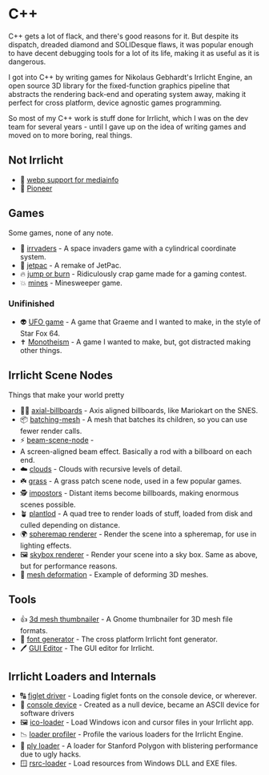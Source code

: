 # C++

C++ gets a lot of flack, and there's good reasons for it. But despite its
dispatch, dreaded diamond and SOLIDesque flaws, it was popular enough to have
decent debugging tools for a lot of its life, making it as useful as it is
dangerous.

I got into C++ by writing games for Nikolaus Gebhardt's Irrlicht Engine, an open
source 3D library for the fixed-function graphics pipeline that abstracts the
rendering back-end and operating system away, making it perfect for cross
platform, device agnostic games programming.

So most of my C++ work is stuff done for Irrlicht, which I was on the dev team
for several years - until I gave up on the idea of writing games and moved on to
more boring, real things.

## Not Irrlicht

* 🌇 [webp support for mediainfo](webp)
* 🚀 [Pioneer](log/2013/01/pioneer)

## Games

Some games, none of any note.

* 👾 [irrvaders](irrvaders) -
  A space invaders game with a cylindrical coordinate system.
* 🚀 [jetpac](jetpac) -
  A remake of JetPac.
* 🔥 [jump or burn](jumporburn) -
  Ridiculously crap game made for a gaming contest.
* 💥 [mines](mines) -
  Minesweeper game.

### Unifinished

* 👽 [UFO game](ufo-game) -
  A game that Graeme and I wanted to make, in the style of Star Fox 64.
* ✝ [Monotheism](monotheism) -
  A game I wanted to make, but, got distracted making other things.

## Irrlicht Scene Nodes

Things that make your world pretty

* 🧑‍🔧 [axial-billboards](axial-billboards) -
  Axis aligned billboards, like Mariokart on the SNES.
* 📦 [batching-mesh](batching-mesh) -
  A mesh that batches its children, so you can use fewer render calls.
* ⚡ [beam-scene-node](beam-scene-node) -
* A screen-aligned beam effect. Basically a rod with a billboard on each end.
* ☁️ [clouds](clouds) -
  Clouds with recursive levels of detail.
* ☘️ [grass](grass) -
  A grass patch scene node, used in a few popular games.
* 🕵️ [impostors](impostors) -
  Distant items become billboards, making enormous scenes possible.
* 🪴 [plantlod](plantlod) -
  A quad tree to render loads of stuff, loaded from disk and culled depending
  on distance.
* 🌍 [spheremap renderer](spheremap-renderer) -
  Render the scene into a spheremap, for use in lighting effects.
* 🖼️ [skybox renderer](skybox) -
  Render your scene into a sky box. Same as above, but for performance reasons.
* 🫠 [mesh deformation](deform) - 
  Example of deforming 3D meshes.

## Tools

* 👍 [3d mesh thumbnailer](thumbnailer) -
  A Gnome thumbnailer for 3D mesh file formats.
* 🔡 [font generator](font-generator) -
  The cross platform Irrlicht font generator.
* 🖊️ [GUI Editor](gui) -
  The GUI editor for Irrlicht.

## Irrlicht Loaders and Internals

* 🔠 [figlet driver](figlet-driver) -
  Loading figlet fonts on the console device, or wherever.
* 🤖 [console device](console-device) -
  Created as a null device, became an ASCII device for software drivers
* 🖼️ [ico-loader](ico-loader) -
  Load Windows icon and cursor files in your Irrlicht app.
* 📉 [loader profiler](loader-profiler) -
  Profile the various loaders for the Irrlicht Engine.
* 💾 [ply loader](ply-loader) -
  A loader for Stanford Polygon with blistering performance due to ugly hacks.
* 🪟 [rsrc-loader](rsrc-loader) -
  Load resources from Windows DLL and EXE files.
